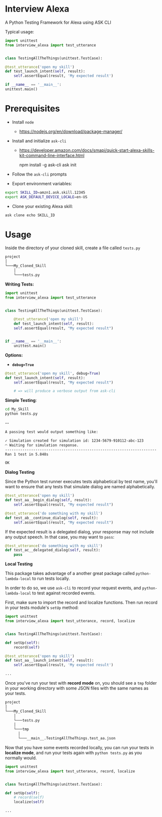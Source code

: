 Interview Alexa
===============

A Python Testing Framework for Alexa using ASK CLI

Typical usage:

```python
import unittest
from interview_alexa import test_utterance


class TestingAllTheThings(unittest.TestCase):

@test_utterance('open my skill')
def test_launch_intent(self, result):
    self.assertEqual(result, 'My expected result')

if __name__ == '__main__':
unittest.main()
```

Prerequisites
=============

* Install ``node``
  * <https://nodejs.org/en/download/package-manager/>

* Install and initialize ``ask-cli``
	* <https://developer.amazon.com/docs/smapi/quick-start-alexa-skills-kit-command-line-interface.html>

    	npm install -g ask-cli
    	ask init

* Follow the ``ask-cli`` prompts

* Export environment variables:

```bash
export SKILL_ID=amzn1.ask.skill.12345
export ASK_DEFAULT_DEVICE_LOCALE=en-US
```

* Clone your existing Alexa skill:

```bash
ask clone echo SKILL_ID
```


Usage
=====

Inside the directory of your cloned skill, create a file called ``tests.py``

```bash
project
│
└───My_Cloned_Skill
	│
	└───tests.py
```

**Writing Tests:**

```python
import unittest
from interview_alexa import test_utterance


class TestingAllTheThings(unittest.TestCase):

    @test_utterance('open my skill')
    def test_launch_intent(self, result):
	self.assertEqual(result, "My expected result")


if __name__ == '__main__':
    unittest.main()
```

**Options:**

- **`debug=True`**

```python
@test_utterance('open my skill', debug=True)
def test_launch_intent(self, result):
    self.assertEqual(result, "My expected result")

    # => will produce a verbose output from ask-cli
```

**Simple Testing**:

```bash
cd My_Skill
python tests.py
```

--
```bash
A passing test would output something like:

✓ Simulation created for simulation id: 1234-5679-910112-abc-123
◠ Waiting for simulation response.
----------------------------------------------------------------------
Ran 1 test in 5.848s

OK
```

**Dialog Testing**

Since the Python test runner executes tests alphabetical by test name, you'll want to ensure that any tests that simulate dialog are named alphabetically.

```python
@test_utterance('open my skill')
def test_aa__begin_dialog(self, result):
    self.assertEqual(result, "My expected result")

@test_utterance('do something with my skill')
def test_ab__continue_dialog(self, result):
    self.assertEqual(result, "My expected result")
```


If the expected result is a delegated dialog, your response may not include any output speech. In that case, you may want to ``pass``:

```python
@test_utterance('do something with my skill')
def test_ac__delegated_dialog(self, result):
    pass
```


**Local Testing**

This package takes advantage of a another great package called ``python-lambda-local`` to run tests locally.

In order to do so, we use ``ask-cli`` to record your request events, and ``python-lambda-local`` to test against recorded events.

First, make sure to import the record and localize functions. Then run record in your tests module's ``setUp`` method:

```python
import unittest
from interview_alexa import test_utterance, record, localize


class TestingAllTheThings(unittest.TestCase):

def setUp(self):
    record(self)

@test_utterance('open my skill')
def test_aa__launch_intent(self, result):
    self.assertEqual(result, 'My expected result')

...
```

Once you've run your test with **record mode** on, you should see a ``tmp`` folder in your working directory with some JSON files with the same names as your tests.

```bash
project
│
└───My_Cloned_Skill
	│
	└───tests.py
	│
	└───tmp
	  │
	  └───__main__.TestingAllTheThings.test_aa.json
```

Now that you have some events recorded locally, you can run your tests in **localize mode**, and run your tests again with ``python tests.py`` as you normally would.

```python
import unittest
from interview_alexa import test_utterance, record, localize


class TestingAllTheThings(unittest.TestCase):

def setUp(self):
    # record(self)
    localize(self)

...
```

